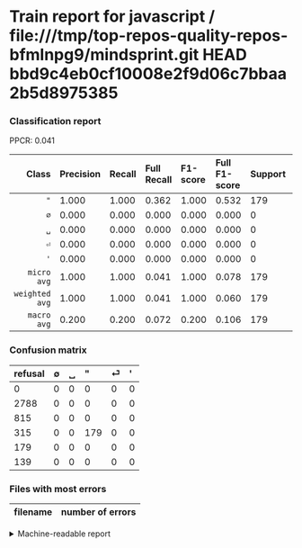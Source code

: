 # Train report for javascript / file:///tmp/top-repos-quality-repos-bfmlnpg9/mindsprint.git HEAD bbd9c4eb0cf10008e2f9d06c7bbaa2b5d8975385

### Classification report

PPCR: 0.041

| Class | Precision | Recall | Full Recall | F1-score | Full F1-score | Support | Full Support | PPCR |
|------:|:----------|:-------|:------------|:---------|:---------|:--------|:-------------|:-----|
| `"` | 1.000| 1.000| 0.362| 1.000| 0.532| 179| 494| 0.362 |
| `∅` | 0.000| 0.000| 0.000| 0.000| 0.000| 0| 2788| 0.000 |
| `␣` | 0.000| 0.000| 0.000| 0.000| 0.000| 0| 815| 0.000 |
| `⏎` | 0.000| 0.000| 0.000| 0.000| 0.000| 0| 179| 0.000 |
| `'` | 0.000| 0.000| 0.000| 0.000| 0.000| 0| 139| 0.000 |
| `micro avg` | 1.000| 1.000| 0.041| 1.000| 0.078| 179| 4415| 0.041 |
| `weighted avg` | 1.000| 1.000| 0.041| 1.000| 0.060| 179| 4415| 0.041 |
| `macro avg` | 0.200| 0.200| 0.072| 0.200| 0.106| 179| 4415| 0.041 |

### Confusion matrix

|refusal|  ∅| ␣| "| ⏎| '| 
|:---|:---|:---|:---|:---|:---|
|0 |0 |0 |0 |0 |0 |
|2788 |0 |0 |0 |0 |0 |
|815 |0 |0 |0 |0 |0 |
|315 |0 |0 |179 |0 |0 |
|179 |0 |0 |0 |0 |0 |
|139 |0 |0 |0 |0 |0 |

### Files with most errors

| filename | number of errors|
|:----:|:-----|

<details>
    <summary>Machine-readable report</summary>
```json
{
  "cl_report": {"\"": {"f1-score": 1.0, "precision": 1.0, "recall": 1.0, "support": 179}, "\u0027": {"f1-score": 0.0, "precision": 0.0, "recall": 0.0, "support": 0}, "macro avg": {"f1-score": 0.2, "precision": 0.2, "recall": 0.2, "support": 179}, "micro avg": {"f1-score": 1.0, "precision": 1.0, "recall": 1.0, "support": 179}, "weighted avg": {"f1-score": 1.0, "precision": 1.0, "recall": 1.0, "support": 179}, "\u2205": {"f1-score": 0.0, "precision": 0.0, "recall": 0.0, "support": 0}, "\u23ce": {"f1-score": 0.0, "precision": 0.0, "recall": 0.0, "support": 0}, "\u2423": {"f1-score": 0.0, "precision": 0.0, "recall": 0.0, "support": 0}},
  "cl_report_full": {"\"": {"f1-score": 0.5319465081723626, "precision": 1.0, "recall": 0.3623481781376518, "support": 494}, "\u0027": {"f1-score": 0.0, "precision": 0.0, "recall": 0.0, "support": 139}, "macro avg": {"f1-score": 0.10638930163447251, "precision": 0.2, "recall": 0.07246963562753037, "support": 4415}, "micro avg": {"f1-score": 0.0779277318241184, "precision": 1.0, "recall": 0.040543601359003395, "support": 4415}, "weighted avg": {"f1-score": 0.05952017554635268, "precision": 0.11189127972819932, "recall": 0.040543601359003395, "support": 4415}, "\u2205": {"f1-score": 0.0, "precision": 0.0, "recall": 0.0, "support": 2788}, "\u23ce": {"f1-score": 0.0, "precision": 0.0, "recall": 0.0, "support": 179}, "\u2423": {"f1-score": 0.0, "precision": 0.0, "recall": 0.0, "support": 815}},
  "ppcr": 0.040543601359003395
}
```
</details>
